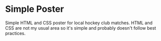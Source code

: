 # Simple Poster

Simple HTML and CSS poster for local hockey club matches. HTML and CSS are not my usual area so it's simple and probably doesn't follow best 
practices.
